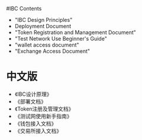 #IBC  Contents

* "IBC Design Principles"
* Deployment Document
* "Token Registration and Management Document"
* "Test Network Use Beginner's Guide"
* "wallet access document"
* "Exchange Access Document"

# 中文版

* 《IBC设计原理》
* 《部署文档》
* 《Token注册及管理文档》
* 《测试网使用新手指南》
* 《钱包接入文档》
* 《交易所接入文档》
